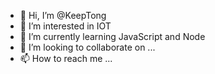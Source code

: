 - 👋 Hi, I’m @KeepTong
- 👀 I’m interested in IOT
- 🌱 I’m currently learning JavaScript and Node
- 💞️ I’m looking to collaborate on ...
- 📫 How to reach me ...

<!---
KeepTong/KeepTong is a ✨ special ✨ repository because its `README.md` (this file) appears on your GitHub profile.
You can click the Preview link to take a look at your changes.
--->
